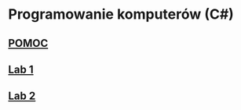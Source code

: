 # Programowanie komputerów (C#)

## [POMOC](https://github.com/MichalKrogulecki/WSB/blob/master/Programowanie%20komputer%C3%B3w/Pomoc)
## [Lab 1](https://github.com/MichalKrogulecki/WSB/tree/master/Programowanie%20komputer%C3%B3w/Lab1)
## [Lab 2](https://github.com/MichalKrogulecki/WSB/blob/master/Programowanie%20komputer%C3%B3w/Lab2)
